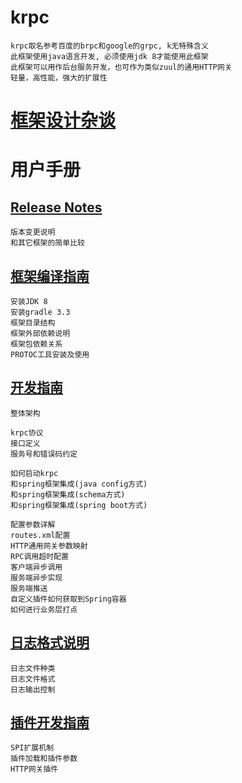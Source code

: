 # krpc

    krpc取名参考百度的brpc和google的grpc, k无特殊含义
    此框架使用java语言开发, 必须使用jdk 8才能使用此框架
    此框架可以用作后台服务开发，也可作为类似zuul的通用HTTP网关
    轻量，高性能，强大的扩展性
    
# [框架设计杂谈](doc/talk.md)  

# 用户手册

## [Release Notes](doc/releasenotes.md) 
    
    版本变更说明
    和其它框架的简单比较

## [框架编译指南](doc/install.md) 

    安装JDK 8
    安装gradle 3.3
    框架目录结构
    框架外部依赖说明
    框架包依赖关系	  
    PROTOC工具安装及使用	  
	  
## [开发指南](doc/develop.md)
    
    整体架构
    
    krpc协议
    接口定义
    服务号和错误码约定
    
    如何启动krpc
    和spring框架集成(java config方式)
    和spring框架集成(schema方式)
    和spring框架集成(spring boot方式)
    
    配置参数详解
    routes.xml配置
    HTTP通用网关参数映射
    RPC调用超时配置
    客户端异步调用
    服务端异步实现
    服务端推送
    自定义插件如何获取到Spring容器
    如何进行业务层打点
    
## [日志格式说明](doc/log.md) 
    
    日志文件种类
    日志文件格式
    日志输出控制

## [插件开发指南](doc/plugin.md) 

    SPI扩展机制
    插件加载和插件参数
    HTTP网关插件


